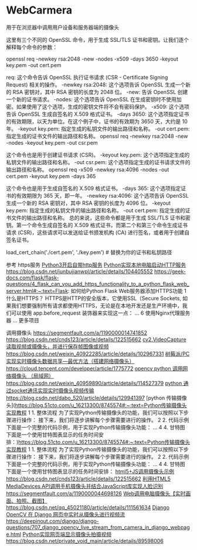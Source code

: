 # WebCarmera
用于在浏览器中调用用户设备和服务器端的摄像头



这里有三个不同的 OpenSSL 命令，用于生成 SSL/TLS 证书和密钥。让我们逐个解释每个命令的参数：

openssl req -newkey rsa:2048 -new -nodes -x509 -days 3650 -keyout key.pem -out cert.pem

req: 这个命令告诉 OpenSSL 执行证书请求 (CSR - Certificate Signing Request) 相关的操作。
-newkey rsa:2048: 这个选项告诉 OpenSSL 生成一个新的 RSA 密钥对，其中 RSA 密钥的长度为 2048 位。
-new: 告诉 OpenSSL 创建一个新的证书请求。
-nodes: 这个选项告诉 OpenSSL 在生成密钥时不使用加密。如果使用了这个选项，生成的密钥文件将不会有密码保护。
-x509: 这个选项告诉 OpenSSL 生成自签名的 X.509 格式证书。
-days 3650: 这个选项指定证书的有效期限，以天为单位。在这个例子中，证书的有效期为 3650 天，大约是 10 年。
-keyout key.pem: 指定生成的私钥文件的输出路径和名称。
-out cert.pem: 指定生成的证书文件的输出路径和名称。
openssl req -newkey rsa:2048 -new -nodes -keyout key.pem -out csr.pem

这个命令也是用于创建证书请求 (CSR)。
-keyout key.pem: 这个选项指定生成的私钥文件的输出路径和名称。
-out csr.pem: 这个选项指定生成的证书请求文件的输出路径和名称。
openssl req -x509 -newkey rsa:4096 -nodes -out cert.pem -keyout key.pem -days 365

这个命令也是用于生成自签名的 X.509 格式证书。
-days 365: 这个选项指定证书的有效期限为 365 天，即一年。
-newkey rsa:4096: 这个选项告诉 OpenSSL 生成一个新的 RSA 密钥对，其中 RSA 密钥的长度为 4096 位。
-keyout key.pem: 指定生成的私钥文件的输出路径和名称。
-out cert.pem: 指定生成的证书文件的输出路径和名称。
总的来说，这些命令都是用于生成 SSL/TLS 证书和密钥。第一个命令生成自签名的 X.509 格式证书，而第二个和第三个命令生成证书请求 (CSR)，这些请求可以发送给证书颁发机构 (CA) 进行签名，或者用于创建自签名证书。

load_cert_chain('./cert.pem', './key.pem')  # 替换为你的证书和私钥路径

参考
https服务
[Python3开启自带http服务](https://blog.csdn.net/SPACESTUDIO/article/details/86760104)
[Python实现本地电脑启动HTTP服务](https://blog.csdn.net/songpeiying/article/details/131637405)
https://blog.csdn.net/junbujianwpl/article/details/104405552
https://geek-docs.com/flask/flask-questions/4_flask_can_you_add_https_functionality_to_a_python_flask_web_server.html#:~:text=Flask: 如何给Python Flask Web服务器添加HTTPS功能 1 什么是HTTPS？ HTTPS是HTTP的安全版本，它使用SSL（Secure Sockets, 如果我们想要强制所有请求都使用HTTPS，无论是在本地开发还是生产环境中，我们可以使用 app.before_request 装饰器来实现这一点： ... 6 使用Nginx代理服务器 ... 更多项目



调用摄像头
https://segmentfault.com/a/1190000014741852
https://blog.csdn.net/cnds123/article/details/122515662
[cv2.VideoCapture读取视频或摄像头，并进行保存帧图像或视频](https://blog.csdn.net/weixin_40922285/article/details/102967331)https://blog.csdn.net/weixin_40922285/article/details/102967331
[树莓派/PC实现实时摄像头数据共享—最优方法（搭建网络摄像头）](https://cloud.tencent.com/developer/article/1775772)https://cloud.tencent.com/developer/article/1775772
[opencv python 调用网络摄像头 （局域网）](https://blog.csdn.net/weixin_40959890/article/details/114527379)https://blog.csdn.net/weixin_40959890/article/details/114527379
[python 通过socket通讯实现实时摄像头视频传输](https://blog.csdn.net/dabo_520/article/details/129941397)https://blog.csdn.net/dabo_520/article/details/129941397
[python 传输摄像头](https://blog.51cto.com/u_16213300/8745574#:~:text=Python传输摄像头实现教程 1 1. 整体流程 为了实现Python传输摄像头的功能，我们可以按照以下步骤进行操作： 接下来，我们将逐步讲解每个步骤需要进行的操作。 2 2. 代码示例 下面是一个完整的代码示例，用于实现Python传输摄像头功能： ... 4 4. 甘特图 下面是一个使用甘特图表显示的任务时间安排：)https://blog.51cto.com/u_16213300/8745574#:~:text=Python传输摄像头实现教程 1 1. 整体流程 为了实现Python传输摄像头的功能，我们可以按照以下步骤进行操作： 接下来，我们将逐步讲解每个步骤需要进行的操作。 2 2. 代码示例 下面是一个完整的代码示例，用于实现Python传输摄像头功能： ... 4 4. 甘特图 下面是一个使用甘特图表显示的任务时间安排：
[html5+JS调用摄像头示例](https://blog.csdn.net/cnds123/article/details/122515662)https://blog.csdn.net/cnds123/article/details/122515662
[利用HTML5 MediaDevices API调用手机摄像头并结合JavaScript库实现人脸识别](https://segmentfault.com/a/1190000044698126)https://segmentfault.com/a/1190000044698126
[Web调用电脑摄像头【实时画面、拍照、截图】](https://blog.csdn.net/qq_45021180/article/details/111561634)https://blog.csdn.net/qq_45021180/article/details/111561634
[Django OpenCV 在 Django 网页中实时从摄像头进行视频流](https://deepinout.com/django/django-questions/707_django_opencv_live_stream_from_camera_in_django_webpage.html)https://deepinout.com/django/django-questions/707_django_opencv_live_stream_from_camera_in_django_webpage.html
[Python实现网页端显示摄像头拍摄视频](https://blog.csdn.net/private_void_main/article/details/89598006)https://blog.csdn.net/private_void_main/article/details/89598006














